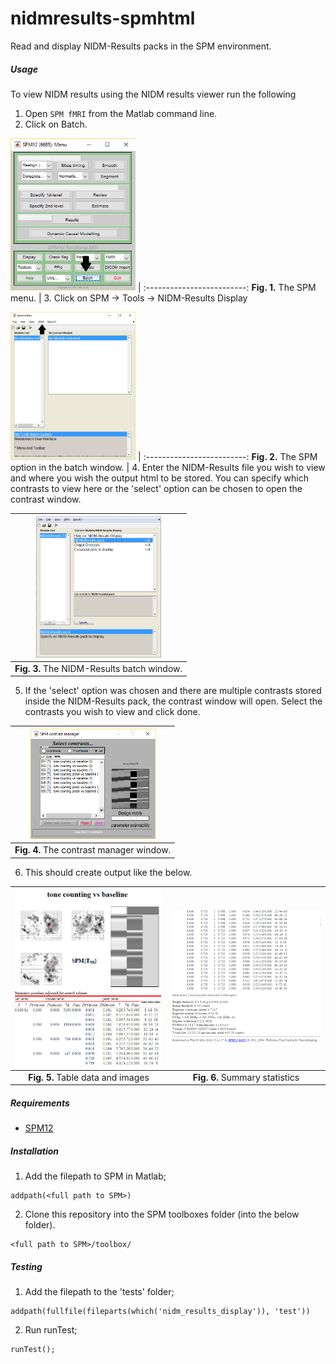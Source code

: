 # nidmresults-spmhtml

Read and display NIDM-Results packs in the SPM environment.

##### Usage
To view NIDM results using the NIDM results viewer run the following

1. Open `SPM fMRI` from the Matlab command line.
1. Click on Batch.

<img src="Doc/examplemenu1.png" width="200">  |
:-------------------------:
 **Fig. 1.** The SPM menu. |
3. Click on SPM -> Tools -> NIDM-Results Display

<img src="Doc/examplemenu2.png" width="200">  |
:-------------------------:
 **Fig. 2.** The SPM option in the batch window. |
4. Enter the NIDM-Results file you wish to view and where you wish the output html to be stored. You can specify which contrasts to view here or the 'select' option can be chosen to open the contrast window.

<img src="Doc/example_batch.png" width="200"> |  
:-------------------------:|
 **Fig. 3.** The NIDM-Results batch window. |
5. If the 'select' option was chosen and there are multiple contrasts stored inside the NIDM-Results pack, the contrast window will open. Select the contrasts you wish to view and click done. 

<img src="Doc/example_conMan.png" width="200"> |
:-------------------------:|
 **Fig. 4.** The contrast manager window. |
6. This should create output like the below.

<img src="Doc/example1.png" width="300">            |  <img src="Doc/example2.png" width="300">
:-------------------------:|:-------------------------:
 **Fig. 5.** Table data and images  |  **Fig. 6.** Summary statistics

##### Requirements

- [SPM12](http://www.fil.ion.ucl.ac.uk/spm/software/spm12/)

##### Installation

1. Add the filepath to SPM in Matlab;

 ```
 addpath(<full path to SPM>)
 ```
2. Clone this repository into the SPM toolboxes folder (into the below folder).
 ```
 <full path to SPM>/toolbox/
 ``` 

##### Testing

1. Add the filepath to the 'tests' folder;

 ```
addpath(fullfile(fileparts(which('nidm_results_display')), 'test'))
 ```
2. Run runTest;

 ```
 runTest();
 ```
